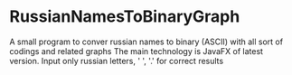 # RussianNamesToBinaryGraph
A small program to conver russian names to binary (ASCII) with all sort of codings and related graphs
The main technology is JavaFX of latest version. Input only russian letters, ' ', '.' for correct results
